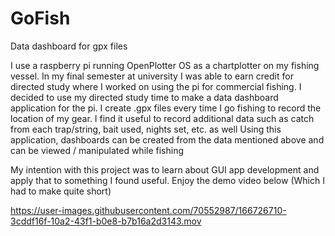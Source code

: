 # GoFish
Data dashboard for gpx files

I use a raspberry pi running OpenPlotter OS as a chartplotter on my fishing vessel.
In my final semester at university I was able to earn credit for directed study where I worked on using the pi for commercial fishing. 
I decided to use my directed study time to make a data dashboard application for the pi.
I create .gpx files every time I go fishing to record the location of my gear. 
I find it useful to record additional data such as catch from each trap/string, bait used, nights set, etc. as well
Using this application, dashboards can be created from the data mentioned above and can be viewed / manipulated while fishing

My intention with this project was to learn about GUI app development and apply that to something I found useful. Enjoy the demo video below (Which I had to make quite short)


https://user-images.githubusercontent.com/70552987/166726710-3cddf16f-10a2-43f1-b0e8-b7b16a2d3143.mov

